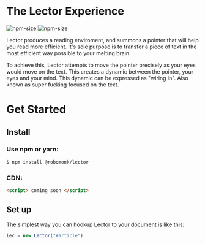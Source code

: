 # The Lector Experience
![npm-size](https://img.shields.io/npm/v/@robomonk/lector?style=for-the-badge)
![npm-size](https://img.shields.io/bundlephobia/minzip/@robomonk/lector?style=for-the-badge)


Lector produces a reading enviroment, and summons a pointer that will help you read more efficient. It's sole purpose is to transfer a piece of text
in the most efficient way possible to your melting brain.

To achieve this, Lector attempts to move the pointer precisely as your eyes would move on the text. This creates a dynamic between the pointer, your eyes and
your mind. This dynamic can be expressed as "wiring in". Also known as super fucking focused on the text.


# Get Started

## Install

### Use npm or yarn:
```bash
$ npm install @robomonk/lector
```
### CDN:
```html
<script> coming soon </script>
```

## Set up

The simplest way you can hookup Lector to your document is like this:
```javascript
lec = new Lector("#article")
```

